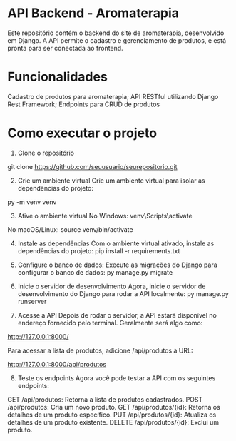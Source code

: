# API Backend - Aromaterapia

Este repositório contém o backend do site de aromaterapia, desenvolvido em Django. A API permite o cadastro e gerenciamento de produtos, e está pronta para ser conectada ao frontend.

# Funcionalidades
Cadastro de produtos para aromaterapia;
API RESTful utilizando Django Rest Framework;
Endpoints para CRUD de produtos

# Como executar o projeto

1. Clone o repositório

git clone https://github.com/seuusuario/seurepositorio.git

2. Crie um ambiente virtual
Crie um ambiente virtual para isolar as dependências do projeto:

py -m venv venv

3. Ative o ambiente virtual
No Windows:
venv\Scripts\activate

No macOS/Linux:
source venv/bin/activate

4. Instale as dependências
Com o ambiente virtual ativado, instale as dependências do projeto:
pip install -r requirements.txt

5. Configure o banco de dados:
Execute as migrações do Django para configurar o banco de dados:
py manage.py migrate

6. Inicie o servidor de desenvolvimento
Agora, inicie o servidor de desenvolvimento do Django para rodar a API localmente:
py manage.py runserver

7. Acesse a API
Depois de rodar o servidor, a API estará disponível no endereço fornecido pelo terminal. Geralmente será algo como:

http://127.0.0.1:8000/

Para acessar a lista de produtos, adicione /api/produtos à URL:

http://127.0.0.1:8000/api/produtos

8. Teste os endpoints
Agora você pode testar a API com os seguintes endpoints:

GET /api/produtos: Retorna a lista de produtos cadastrados.
POST /api/produtos: Cria um novo produto.
GET /api/produtos/{id}: Retorna os detalhes de um produto específico.
PUT /api/produtos/{id}: Atualiza os detalhes de um produto existente.
DELETE /api/produtos/{id}: Exclui um produto.


